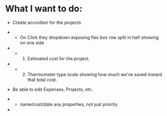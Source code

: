 # What I want to do:

- Create accordion for the projects
- - On Click they dropdown exposing flex box row split in half showing on one side
- - 1. Estimated cost for the project.
- - 2. Thermometer type scale showing how much we've saved toward that total cost.

- Be able to edit Expenses, Projects, etc.
- - name/cost/date any properties, not just priority

-
